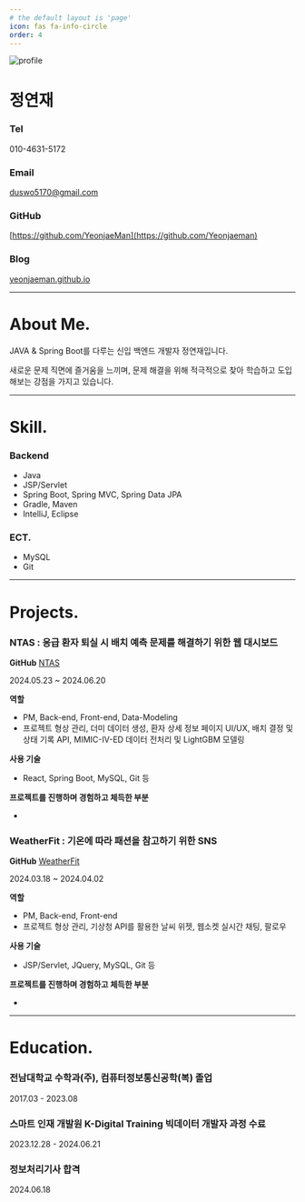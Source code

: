 ```yaml
---
# the default layout is 'page'
icon: fas fa-info-circle
order: 4
---
```


![profile](https://prod-files-secure.s3.us-west-2.amazonaws.com/60c16d74-4bd9-4d77-aa1c-a8b685676461/e2026bfd-184f-426b-a5ac-8789a7e31206/651b12fa-ccbe-42c6-8a58-37e4d3213fbe.png)

# 정연재

### Tel

010-4631-5172

### Email

duswo5170@gmail.com

### GitHub

[https://github.com/YeonjaeMan](https://github.com/Yeonjaeman)

### Blog

[yeonjaeman.github.io](https://yeonjaeman.github.io/)

---

# About Me.

JAVA & Spring Boot를 다루는 신입 백엔드 개발자 정연재입니다.

새로운 문제 직면에 즐거움을 느끼며, 문제 해결을 위해 적극적으로 찾아 학습하고 도입해보는 강점을 가지고 있습니다.

---

# Skill.

### Backend

- Java
- JSP/Servlet
- Spring Boot, Spring MVC, Spring Data JPA
- Gradle, Maven
- IntelliJ, Eclipse

### ECT.

- MySQL
- Git

---

# Projects.

### NTAS : 응급 환자 퇴실 시 배치 예측 문제를 해결하기 위한 웹 대시보드

**GitHub** [NTAS](https://github.com/2024-SMHRD-KDT-BigData-23/NTAS)

2024.05.23 ~ 2024.06.20

**역할**

- PM, Back-end, Front-end, Data-Modeling
- 프로젝트 형상 관리, 더미 데이터 생성, 환자 상세 정보 페이지 UI/UX, 배치 결정 및 상태 기록 API, MIMIC-IV-ED 데이터 전처리 및 LightGBM 모델링

**사용 기술**

- React, Spring Boot, MySQL, Git 등

**프로젝트를 진행하며 경험하고 체득한 부분**

- 

### WeatherFit : 기온에 따라 패션을 참고하기 위한 SNS

**GitHub** [WeatherFit](https://github.com/2024-SMHRD-KDT-BigData-23/WeatherFit)

2024.03.18 ~ 2024.04.02

**역할**

- PM, Back-end, Front-end
- 프로젝트 형상 관리, 기상청 API를 활용한 날씨 위젯, 웹소켓 실시간 채팅, 팔로우

**사용 기술**

- JSP/Servlet, JQuery, MySQL, Git 등

**프로젝트를 진행하며 경험하고 체득한 부분**

- 

---

# Education.

### 전남대학교 수학과(주), 컴퓨터정보통신공학(복) 졸업

2017.03 - 2023.08

### 스마트 인재 개발원 K-Digital Training 빅데이터 개발자 과정 수료

2023.12.28 - 2024.06.21

### 정보처리기사 합격

2024.06.18